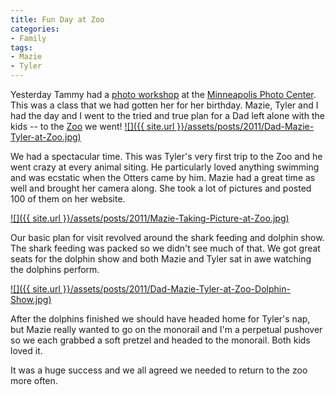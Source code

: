```yaml
---
title: Fun Day at Zoo
categories:
- Family
tags:
- Mazie
- Tyler
---
```


Yesterday Tammy had a [photo workshop](https://www.mplsphotocenter.com/class/the-art-of-portraiture-fundamentals-of-portrait-photography-235.html) at the [Minneapolis Photo Center](https://www.mplsphotocenter.com/). This was a class that we had gotten her for her birthday. Mazie, Tyler and I had the day and I went to the tried and true plan for a Dad left alone with the kids -- to the [Zoo](http://www.mnzoo.org/) we went!
[![]({{ site.url }}/assets/posts/2011/Dad-Mazie-Tyler-at-Zoo.jpg)](http://thingelstad.com/s/fun-day-at-zoo/dad-mazie-tyler-at-zoo/img)

We had a spectacular time. This was Tyler's very first trip to the Zoo and he went crazy at every animal siting. He particularly loved anything swimming and was ecstatic when the Otters came by him. Mazie had a great time as well and brought her camera along. She took a lot of pictures and posted 100 of them on her website.

[![]({{ site.url }}/assets/posts/2011/Mazie-Taking-Picture-at-Zoo.jpg)](http://thingelstad.com/s/fun-day-at-zoo/mazie-taking-picture-at-zoo/img)

Our basic plan for visit revolved around the shark feeding and dolphin show. The shark feeding was packed so we didn't see much of that. We got great seats for the dolphin show and both Mazie and Tyler sat in awe watching the dolphins perform.

[![]({{ site.url }}/assets/posts/2011/Dad-Mazie-Tyler-at-Zoo-Dolphin-Show.jpg)](http://thingelstad.com/s/fun-day-at-zoo/dad-mazie-tyler-at-zoo-dolphin-show/img)

After the dolphins finished we should have headed home for Tyler's nap, but Mazie really wanted to go on the monorail and I'm a perpetual pushover so we each grabbed a soft pretzel and headed to the monorail. Both kids loved it.

It was a huge success and we all agreed we needed to return to the zoo more often.
